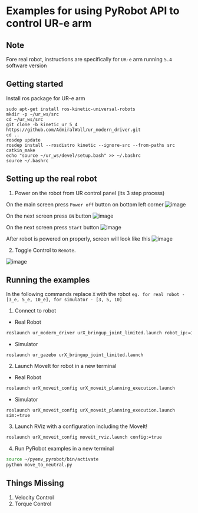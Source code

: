 
# Examples for using PyRobot API to control UR-e arm

## Note
Fore real robot, instructions are specifically for `UR-e` arm running `5.4` software version

## Getting started
Install ros package for UR-e arm
```
sudo apt-get install ros-kinetic-universal-robots
mkdir -p ~/ur_ws/src
cd ~/ur_ws/src
git clone -b kinetic_ur_5_4 https://github.com/AdmiralWall/ur_modern_driver.git
cd ..
rosdep update
rosdep install --rosdistro kinetic --ignore-src --from-paths src
catkin_make
echo "source ~/ur_ws/devel/setup.bash" >> ~/.bashrc
source ~/.bashrc
```

## Setting up the real robot
1. Power on the robot from UR control panel (its 3 step process)

On the main screen press `Power off` button on bottom left corner 
![image](https://drive.google.com/uc?export=view&id=1Wsd7lUug2NkAwbeKBT--u6oxg1_-KF4Y)

On the next screen press `ON` button
![image](https://drive.google.com/uc?export=view&id=1ZFs3g0JPkGlD1fP3Cyyd1lHTvrlDML8S)

On the next screen press `Start` button
![image](https://drive.google.com/uc?export=view&id=1Joo-v_vk2NiS_SCzzpBNNr8uZnrZwVQI)

After robot is powered on properly, screen will look like this
![image](https://drive.google.com/uc?export=view&id=110rn_BMLznj3QFXsrfLO3NTwPFZUapXZ)

2. Toggle Control to `Remote`. 

![image](https://drive.google.com/uc?export=view&id=1KNX6PZJetZsPCPGaLvwHhs8wEfVUlBBC)

## Running the examples
In the following commands replace `X` with the robot `eg. for real robot - [3_e, 5_e, 10_e], for simulator - [3, 5, 10]
`
1. Connect to robot
* Real Robot
```bash
roslaunch ur_modern_driver urX_bringup_joint_limited.launch robot_ip:=IP_OF_THE_ROBOT use_lowbandwidth_trajectory_follower:=true
```
* Simulator
```
roslaunch ur_gazebo urX_bringup_joint_limited.launch
```

2. Launch MoveIt for robot in a new terminal
* Real Robot
```bash
roslaunch urX_moveit_config urX_moveit_planning_execution.launch
```
* Simulator
```
roslaunch urX_moveit_config urX_moveit_planning_execution.launch sim:=true
```

3. Launch RViz with a configuration including the MoveIt! 
```bash
roslaunch urX_moveit_config moveit_rviz.launch config:=true
```

4. Run PyRobot examples in a new terminal
```bash
source ~/pyenv_pyrobot/bin/activate
python move_to_neutral.py
```

## Things Missing
1. Velocity Control
2. Torque Control